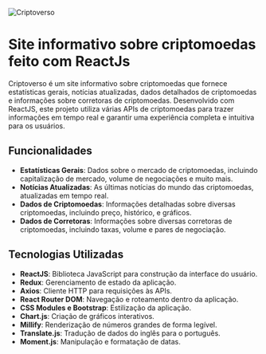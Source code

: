 ![Criptoverso](https://github.com/user-attachments/assets/dfd9af34-aa1a-407f-8a4a-4036d2838e16)
# Site informativo sobre criptomoedas feito com ReactJs

Criptoverso é um site informativo sobre criptomoedas que fornece estatísticas gerais, notícias atualizadas, dados detalhados de criptomoedas e informações sobre corretoras de criptomoedas. Desenvolvido com ReactJS, este projeto utiliza várias APIs de criptomoedas para trazer informações em tempo real e garantir uma experiência completa e intuitiva para os usuários.

## Funcionalidades

- **Estatísticas Gerais**: Dados sobre o mercado de criptomoedas, incluindo capitalização de mercado, volume de negociações e muito mais.
- **Notícias Atualizadas**: As últimas notícias do mundo das criptomoedas, atualizadas em tempo real.
- **Dados de Criptomoedas**: Informações detalhadas sobre diversas criptomoedas, incluindo preço, histórico, e gráficos.
- **Dados de Corretoras**: Informações sobre diversas corretoras de criptomoedas, incluindo taxas, volume e pares de negociação.

## Tecnologias Utilizadas

- **ReactJS**: Biblioteca JavaScript para construção da interface do usuário.
- **Redux**: Gerenciamento de estado da aplicação.
- **Axios**: Cliente HTTP para requisições às APIs.
- **React Router DOM**: Navegação e roteamento dentro da aplicação.
- **CSS Modules e Bootstrap**: Estilização da aplicação.
- **Chart.js**: Criação de gráficos interativos.
- **Millify**: Renderização de números grandes de forma legível.
- **Translate.js**: Tradução de dados do inglês para o português.
- **Moment.js**: Manipulação e formatação de datas.
